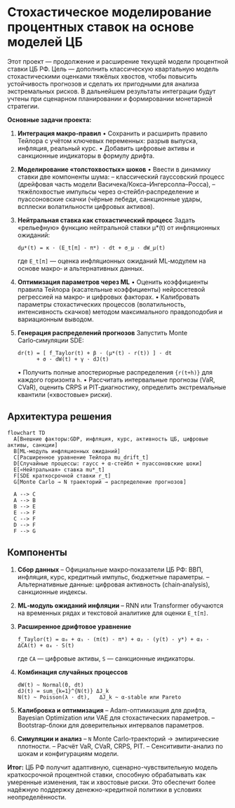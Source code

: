 # Стохастическое моделирование процентных ставок на основе моделей ЦБ

Этот проект — продолжение и расширение текущей модели процентной ставки ЦБ РФ. Цель — дополнить классическую квартальную модель стохастическими оценками тяжёлых хвостов, чтобы повысить устойчивость прогнозов и сделать их пригодными для анализа экстремальных рисков. В дальнейшем результаты интеграции будут учтены при сценарном планировании и формировании монетарной стратегии.

**Основные задачи проекта:**

1. **Интеграция макро‑правил**
   • Сохранить и расширить правило Тейлора с учётом ключевых переменных: разрыв выпуска, инфляция, реальный курс.
   • Добавить цифровые активы и санкционные индикаторы в формулу дрифта.

2. **Моделирование «толстохвостых» шоков**
   • Ввести в динамику ставки две компоненты шума:
   – классический гауссовский процесс (дрейфовая часть модели Васичека/Кокса–Ингерсолла–Росса),
   – тяжёлохвостые импульсы через α‑стейбл‑распределение и пуассоновские скачки (чёрные лебеди, санкционные удары, всплески волатильности цифровых активов).

3. **Нейтральная ставка как стохастический процесс**
   Задать «рельефную» функцию нейтральной ставки μ\*(t) от инфляционных ожиданий:

   ```
   dμ*(t) = κ · (E_t[π] - π*) · dt + σ_μ · dW_μ(t)
   ```

   где `E_t[π]` — оценка инфляционных ожиданий ML‑модулем на основе макро‑ и альтернативных данных.

4. **Оптимизация параметров через ML**
   • Оценить коэффициенты правила Тейлора (касательные коэффициенты) нейросетевой регрессией на макро‑ и цифровых факторах.
   • Калибровать параметры стохастических процессов (волатильность, интенсивность скачков) методом максимального правдоподобия и вариационным выводом.

5. **Генерация распределений прогнозов**
   Запустить Monte Carlo‑симуляции SDE:

   ```
   dr(t) = [ f_Taylor(t) + β · (μ*(t) - r(t)) ] · dt
         + σ · dW(t) + γ · dJ(t)
   ```

   • Получить полные апостериорные распределения `{r(t+h)}` для каждого горизонта `h`.
   • Рассчитать интервальные прогнозы (VaR, CVaR), оценить CRPS и PIT‑диагностику, определить экстремальные квантили («хвостовые» риски).

## Архитектура решения

```mermaid
flowchart TD
  A[Внешние факторы:GDP, инфляция, курс, активность ЦБ, цифровые активы, санкции]
  B[ML-модуль инфляционных ожиданий]
  C[Расширенное уравнение Тейлора mu_drift_t]
  D[Случайные процессы: гаусс + α‑стейбл + пуассоновские шоки]
  E[«Нейтральная» ставка mu*_t]
  F[SDE краткосрочной ставки r_t]
  G[Monte Carlo → N траекторий → распределение прогнозов]

  A --> C
  A --> B
  B --> E
  E --> F
  C --> F
  D --> F
  F --> G
```

## Компоненты

1. **Сбор данных**
   – Официальные макро‑показатели ЦБ РФ: ВВП, инфляция, курс, кредитный импульс, бюджетные параметры.
   – Альтернативные данные: цифровая активность (chain‑analysis), санкционные индексы.

2. **ML‑модуль ожиданий инфляции**
   – RNN или Transformer обучаются на временных рядах и текстовой аналитике для оценки `E_t[π]`.

3. **Расширенное дрифтовое уравнение**

   ```
   f_Taylor(t) = α₀ + α₁ · (π(t) - π*) + α₂ · (y(t) - y*) + α₃ · ΔCA(t) + α₄ · S(t)
   ```

   где `CA` — цифровые активы, `S` — санкционные индикаторы.

4. **Комбинация случайных процессов**

   ```
   dW(t) ~ Normal(0, dt)
   dJ(t) = sum_{k=1}^{N(t)} ΔJ_k
   N(t) ~ Poisson(λ · dt),   ΔJ_k ~ α‑stable или Pareto
   ```

5. **Калибровка и оптимизация**
   – Adam-оптимизация для дрифта, Bayesian Optimization или VAE для стохастических параметров.
   – Bootstrap-блоки для доверительных интервалов параметров.

6. **Симуляции и анализ**
   – `N` Monte Carlo‑траекторий → эмпирические плотности.
   – Расчёт VaR, CVaR, CRPS, PIT.
   – Сенситивити-анализ по шокам и конфигурациям модели.


**Итог:**
ЦБ РФ получит адаптивную, сценарно-чувствительную модель краткосрочной процентной ставки, способную обрабатывать как умеренные изменения, так и хвостовые риски. Это обеспечит более надёжную поддержку денежно-кредитной политики в условиях неопределённости.
